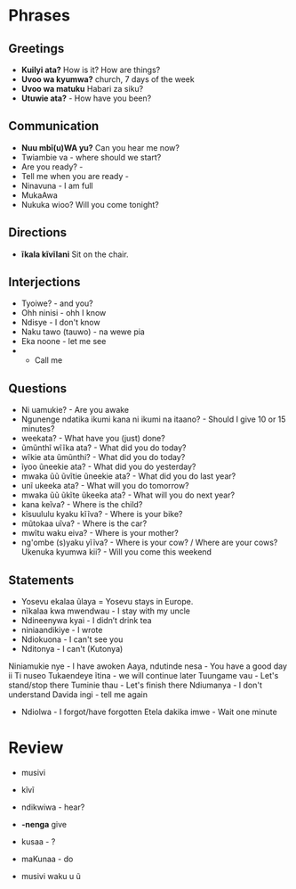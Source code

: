# Phrases

## Greetings
- **Kuilyi ata?** How is it? How are things? 
- **Uvoo wa kyumwa?** church, 7 days of the week
- **Uvoo wa matuku** Habari za siku?
- **Utuwie ata?** - How have you been?

## Communication
- **Nuu mbĩ(u)WA yu?** Can you hear me now?
- Twiambie va - where should we start?
- Are you ready? - 
- Tell me when you are ready - 
- Ninavuna - I am full
- MukaAwa
- Nukuka wioo? Will you come tonight?

## Directions
- **ĩkala kĩvĩlani** Sit on the chair.

## Interjections
- Tyoiwe? - and you?
- Ohh ninisi - ohh I know
- Ndisye - I don't know
- Naku tawo (tauwo) - na wewe pia
- Eka noone - let me see
-  - Call me

## Questions
- Ni uamukie? - Are you awake
- Ngunenge ndatika ikumi kana ni ikumi na itaano? - Should I give 10 or 15 minutes?
- weekata? - What have you (just) done?
- ũmũnthĩ wĩĩka ata? - What did you do today?
- wĩkie ata ũmũnthi? - What did you do today?
- ĩyoo ũneekie ata? - What did you do yesterday?
- mwaka ũũ ũvĩtie ũneekie ata? - What did you do last year?
- unĩ ukeeka ata? - What will you do tomorrow?
- mwaka ũũ ũkĩte ũkeeka ata? - What will you do next year?
- kana keĩva? - Where is the child?
- kĩsuululu kyaku kĩĩva? - Where is your bike?
- mũtokaa uĩva? - Where is the car?
- mwĩtu waku eiva? - Where is your mother?
- ng'ombe (s)yaku yĩĩva? - Where is your cow? / Where are your cows?
Ukenuka kyumwa kii? - Will you come this weekend

## Statements
- Yosevu ekalaa ũlaya = Yosevu stays in Europe.
- nĩkalaa kwa mwendwau - I stay with my uncle
- Ndineenywa kyai - I didn’t drink tea
- niniaandikiye - I wrote
- Ndiokuona - I can't see you
- Nditonya - I can't (Kutonya)

Niniamukie nye - I have awoken
Aaya, ndutinde nesa - You have a good day
ii Ti nuseo
Tukaendeye ĩtina - we will continue later
Tuungame vau - Let's stand/stop there
Tuminie thau - Let's finish there
Ndiumanya - I don't understand
Davida ingi - tell me again
 - Ndiolwa - I forgot/have forgotten
Etela dakika imwe - Wait one minute


# Review
- musivi
- kĩvĩ
- ndikwiwa - hear?
- **-nenga** give

- kusaa - ?
- maKunaa - do
- musivi waku u ũ 
